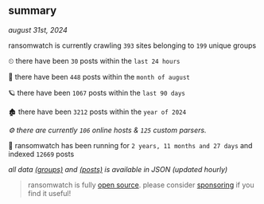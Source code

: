 
## summary
_august 31st, 2024_

ransomwatch is currently crawling `393` sites belonging to `199` unique groups

⏲ there have been `30` posts within the `last 24 hours`

🦈 there have been `448` posts within the `month of august`

🪐 there have been `1067` posts within the `last 90 days`

🏚 there have been `3212` posts within the `year of 2024`

_⚙️ there are currently `106` online hosts & `125` custom parsers._

🦕 ransomwatch has been running for `2 years, 11 months and 27 days` and indexed `12669` posts

_all data  [(groups)](http://ransomwhat.telemetry.ltd/groups) and [(posts)](http://ransomwhat.telemetry.ltd/posts) is available in JSON (updated hourly)_

> ransomwatch is fully [open source](https://github.com/joshhighet/ransomwatch#ransomwatch--). please consider [sponsoring](https://github.com/sponsors/joshhighet) if you find it useful!
